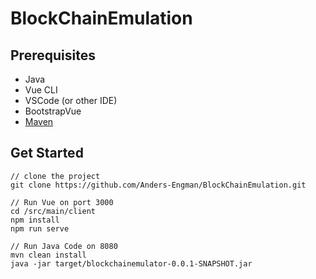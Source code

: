 # BlockChainEmulation

## Prerequisites

- Java
- Vue CLI
- VSCode (or other IDE)
- BootstrapVue
- [Maven](https://www.journaldev.com/2348/install-maven-mac-os)

## Get Started

```
// clone the project
git clone https://github.com/Anders-Engman/BlockChainEmulation.git

// Run Vue on port 3000
cd /src/main/client
npm install
npm run serve

// Run Java Code on 8080
mvn clean install
java -jar target/blockchainemulator-0.0.1-SNAPSHOT.jar
```
